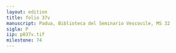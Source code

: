 ```yaml
---
layout: edition
title: folio 37v
manuscript: Padua, Biblioteca del Seminario Vescovile, MS 32
sigla: P
iip: p037v.tif
milestone: 74
---
```

